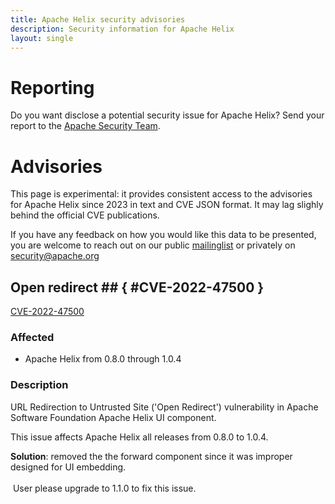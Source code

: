 ```yaml
---
title: Apache Helix security advisories
description: Security information for Apache Helix
layout: single
---
```


# Reporting

Do you want disclose a potential security issue for Apache Helix? Send your report to the  [Apache Security Team](mailto:security@apache.org).

# Advisories

This page is experimental: it provides consistent access to the advisories for Apache Helix since 2023 in text and CVE JSON format. It may lag slighly behind the official CVE publications. 

If you have any feedback on how you would like this data to be presented, you are welcome to reach out on our public [mailinglist](/mailinglist) or privately on [security@apache.org](mailto:security@apache.org)

## Open redirect ## { #CVE-2022-47500 }

[CVE-2022-47500](./CVE-2022-47500.cve.json)

### Affected

* Apache Helix from 0.8.0 through 1.0.4


### Description

URL Redirection to Untrusted Site ('Open Redirect') vulnerability in Apache Software Foundation Apache Helix UI component.<p>This issue affects Apache Helix all releases from 0.8.0 to 1.0.4.</p><p></p><b>Solution</b>: removed the the forward component since it was improper designed for UI embedding.<br><br><span style="background-color: rgb(255, 255, 255);">&nbsp;User please upgrade to 1.1.0 to fix this issue.<br></span><br>